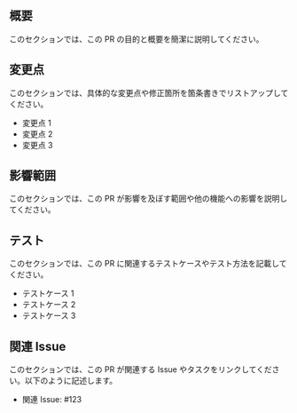 ## 概要

このセクションでは、この PR の目的と概要を簡潔に説明してください。

## 変更点

このセクションでは、具体的な変更点や修正箇所を箇条書きでリストアップしてください。

-   変更点 1
-   変更点 2
-   変更点 3

## 影響範囲

このセクションでは、この PR が影響を及ぼす範囲や他の機能への影響を説明してください。

## テスト

このセクションでは、この PR に関連するテストケースやテスト方法を記載してください。

-   テストケース 1
-   テストケース 2
-   テストケース 3

## 関連 Issue

このセクションでは、この PR が関連する Issue やタスクをリンクしてください。以下のように記述します。

-   関連 Issue: #123
